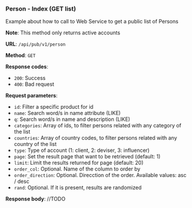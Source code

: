 ### Person - Index (GET list)

Example about how to call to Web Service to get a public list of 
Persons

**Note**: This method only returns active accounts

**URL**: `/api/pub/v1/person`

**Method**: `GET`

**Response codes**: 
* `200`: Success
* `400`: Bad request
  
**Request parameters**:
* `id`: Filter a specific product for id
* `name`: Search word/s in name attribute (LIKE)
* `q`: Search word/s in name and description (LIKE)
* `categories`: Array of ids, to filter persons related with any category of the list
* `countries`: Array of country codes, to filter persons related with any country of the list
* `type`: Type of account (1: client, 2: deviser, 3: influencer)
* `page`: Set the result page that want to be retrieved (default: 1)
* `limit`: Limit the results returned for page (default: 20)
* `order_col`: Optional. Name of the column to order by
* `order_direction`: Optional. Direcction of the order. Available values: asc / desc
* `rand`: Optional. If it is present, results are randomized

**Response body**:
//TODO